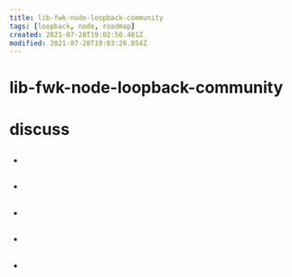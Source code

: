 ```yaml
---
title: lib-fwk-node-loopback-community
tags: [loopback, node, roadmap]
created: 2021-07-28T19:02:50.481Z
modified: 2021-07-28T19:03:26.854Z
---
```


# lib-fwk-node-loopback-community

# discuss

- ## 

- ## 

- ## 

- ## 

- ## 
